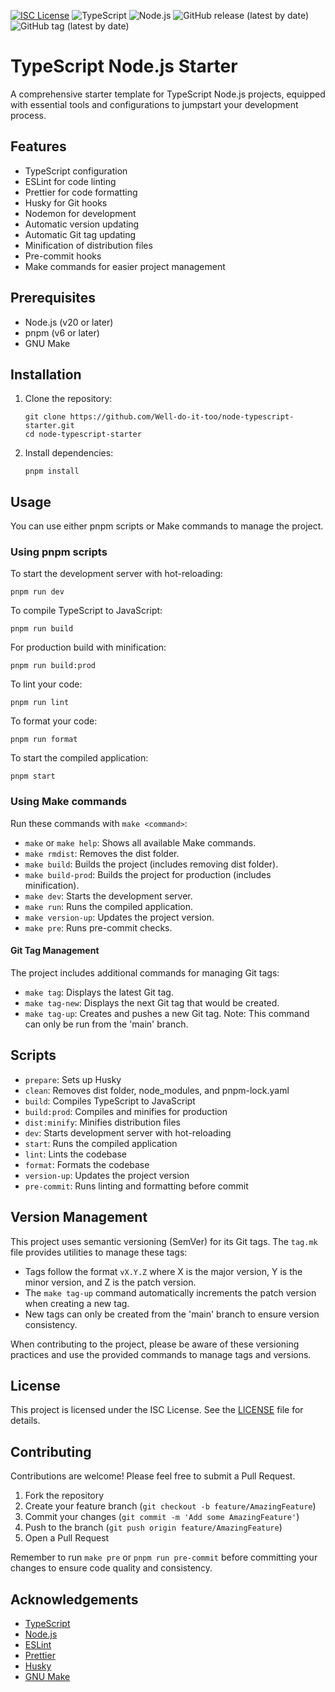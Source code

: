 [![ISC License](http://img.shields.io/badge/license-ISC-blue.svg)](http://copyfree.org)
![TypeScript](https://img.shields.io/badge/TypeScript-5.5.3-blue?logo=typescript)
![Node.js](https://img.shields.io/badge/Node.js-%3E%3D20-green?logo=node.js)
![GitHub release (latest by date)](https://img.shields.io/github/v/release/Well-do-it-too/node-typescript-starter)
![GitHub tag (latest by date)](https://img.shields.io/github/v/tag/Well-do-it-too/node-typescript-starter)

# TypeScript Node.js Starter

A comprehensive starter template for TypeScript Node.js projects, equipped with essential tools and configurations to jumpstart your development process.

## Features

- TypeScript configuration
- ESLint for code linting
- Prettier for code formatting
- Husky for Git hooks
- Nodemon for development
- Automatic version updating
- Automatic Git tag updating
- Minification of distribution files
- Pre-commit hooks
- Make commands for easier project management

## Prerequisites

- Node.js (v20 or later)
- pnpm (v6 or later)
- GNU Make

## Installation

1. Clone the repository:
   ```
   git clone https://github.com/Well-do-it-too/node-typescript-starter.git
   cd node-typescript-starter
   ```

2. Install dependencies:
   ```
   pnpm install
   ```

## Usage

You can use either pnpm scripts or Make commands to manage the project.

### Using pnpm scripts

To start the development server with hot-reloading:

```
pnpm run dev
```

To compile TypeScript to JavaScript:

```
pnpm run build
```

For production build with minification:

```
pnpm run build:prod
```

To lint your code:

```
pnpm run lint
```

To format your code:

```
pnpm run format
```

To start the compiled application:

```
pnpm start
```

### Using Make commands

Run these commands with `make <command>`:

- `make` or `make help`: Shows all available Make commands.
- `make rmdist`: Removes the dist folder.
- `make build`: Builds the project (includes removing dist folder).
- `make build-prod`: Builds the project for production (includes minification).
- `make dev`: Starts the development server.
- `make run`: Runs the compiled application.
- `make version-up`: Updates the project version.
- `make pre`: Runs pre-commit checks.

#### Git Tag Management

The project includes additional commands for managing Git tags:

- `make tag`: Displays the latest Git tag.
- `make tag-new`: Displays the next Git tag that would be created.
- `make tag-up`: Creates and pushes a new Git tag. Note: This command can only be run from the 'main' branch.

## Scripts

- `prepare`: Sets up Husky
- `clean`: Removes dist folder, node_modules, and pnpm-lock.yaml
- `build`: Compiles TypeScript to JavaScript
- `build:prod`: Compiles and minifies for production
- `dist:minify`: Minifies distribution files
- `dev`: Starts development server with hot-reloading
- `start`: Runs the compiled application
- `lint`: Lints the codebase
- `format`: Formats the codebase
- `version-up`: Updates the project version
- `pre-commit`: Runs linting and formatting before commit

## Version Management

This project uses semantic versioning (SemVer) for its Git tags. The `tag.mk` file provides utilities to manage these tags:

- Tags follow the format `vX.Y.Z` where X is the major version, Y is the minor version, and Z is the patch version.
- The `make tag-up` command automatically increments the patch version when creating a new tag.
- New tags can only be created from the 'main' branch to ensure version consistency.

When contributing to the project, please be aware of these versioning practices and use the provided commands to manage tags and versions.

## License

This project is licensed under the ISC License. See the [LICENSE](LICENSE) file for details.

## Contributing

Contributions are welcome! Please feel free to submit a Pull Request.

1. Fork the repository
2. Create your feature branch (`git checkout -b feature/AmazingFeature`)
3. Commit your changes (`git commit -m 'Add some AmazingFeature'`)
4. Push to the branch (`git push origin feature/AmazingFeature`)
5. Open a Pull Request

Remember to run `make pre` or `pnpm run pre-commit` before committing your changes to ensure code quality and consistency.

## Acknowledgements

- [TypeScript](https://www.typescriptlang.org/)
- [Node.js](https://nodejs.org/)
- [ESLint](https://eslint.org/)
- [Prettier](https://prettier.io/)
- [Husky](https://typicode.github.io/husky/#/)
- [GNU Make](https://www.gnu.org/software/make/)
